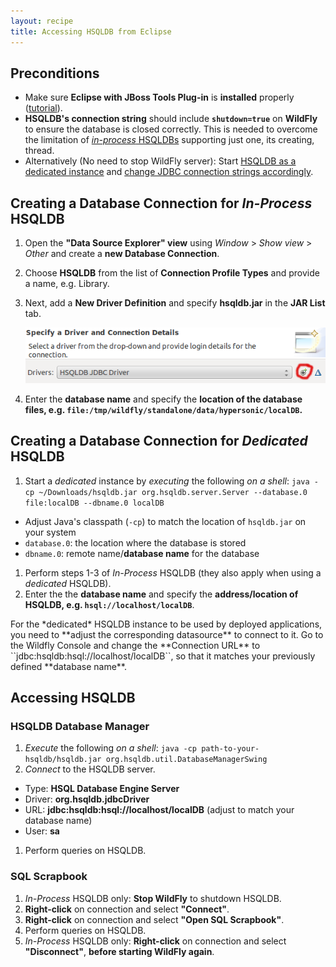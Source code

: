 ```yaml
---
layout: recipe
title: Accessing HSQLDB from Eclipse
---
```


## Preconditions
  * Make sure **Eclipse with JBoss Tools Plug-in** is **installed** properly ([tutorial](010_setting_up_environment_with_docker.html)).
  * **HSQLDB's connection string** should include **``shutdown=true``** on **WildFly** to ensure the database is closed correctly. This is needed to overcome the limitation of [*in-process* HSQLDBs](http://www.hsqldb.org/doc/guide/running-chapt.html#rgc_inprocess) supporting just one, its creating, thread.
  * Alternatively (No need to stop WildFly server): Start [HSQLDB as a dedicated instance](http://www.hsqldb.org/doc/guide/running-chapt.html#rgc_hsql_server) and [change JDBC connection strings accordingly](http://www.hsqldb.org/doc/guide/running-chapt.html#rgc_connecting_db).

## Creating a Database Connection for *In-Process* HSQLDB
  1. Open the **"Data Source Explorer" view** using *Window* > *Show view* > *Other* and create a **new Database Connection**.
  1. Choose **HSQLDB** from the list of **Connection Profile Types** and provide a name, e.g. Library.
  1. Next, add a **New Driver Definition** and specify **hsqldb.jar** in the **JAR List** tab.

     ![Add new driver definition](images/eclipse-specify-jdbc-driver.png)

  1. Enter the **database name** and specify the **location of the database files, e.g. ``file:/tmp/wildfly/standalone/data/hypersonic/localDB``.**

## Creating a Database Connection for *Dedicated* HSQLDB
  1. Start a *dedicated* instance by *executing* the following *on a shell*: ``java -cp ~/Downloads/hsqldb.jar org.hsqldb.server.Server --database.0 file:localDB --dbname.0 localDB``
   * Adjust Java's classpath (``-cp``) to match the location of ``hsqldb.jar`` on your system
   * ``database.0``: the location where the database is stored
   * ``dbname.0``: remote name/**database name** for the database
  1. Perform steps 1-3 of *In-Process* HSQLDB (they also apply when using a *dedicated* HSQLDB).
  1. Enter the the **database name** and specify the **address/location of HSQLDB, e.g. ``hsql://localhost/localDB``**.

<div class="footnote" markdown="1">
For the *dedicated* HSQLDB instance to be used by deployed applications, you need to **adjust the corresponding datasource** to connect to it. Go to the Wildfly Console and change the **Connection URL** to ``jdbc:hsqldb:hsql://localhost/localDB``, so that it matches your previously defined **database name**.
</div>

## Accessing HSQLDB

### HSQLDB Database Manager
  1. *Execute* the following *on a shell*: ``java -cp path-to-your-hsqldb/hsqldb.jar org.hsqldb.util.DatabaseManagerSwing``
  1. *Connect* to the HSQLDB server.
   * Type: **HSQL Database Engine Server**
   * Driver: **org.hsqldb.jdbcDriver**
   * URL: **jdbc:hsqldb:hsql://localhost/localDB** (adjust to match your database name)
   * User: **sa**
  1. Perform queries on HSQLDB.

### SQL Scrapbook
  1. *In-Process* HSQLDB only: **Stop WildFly** to shutdown HSQLDB.
  1. **Right-click** on connection and select **"Connect"**.
  1. **Right-click** on connection and select **"Open SQL Scrapbook"**.
  1. Perform queries on HSQLDB.
  1. *In-Process* HSQLDB only: **Right-click** on connection and select **"Disconnect"**, **before starting WildFly again**.
